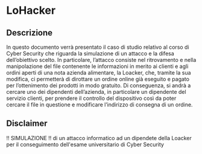 # LoHacker

## Descrizione
In questo documento verrà presentato il caso di studio relativo al corso di Cyber Security che riguarda la simulazione di un attacco e la difesa dell’obiettivo scelto. In particolare, l’attacco consiste nel ritrovamento e nella manipolazione del file contenente le informazioni in merito ai clienti e agli ordini aperti di una nota azienda alimentare, la Loacker,
che, tramite la sua modifica, ci permetterà di dirottare un ordine online già eseguito e pagato per l’ottenimento dei prodotti in modo gratuito. Di conseguenza, si andrà a cercare uno dei
dipendenti dell’azienda, in particolare un dipendente del servizio clienti, per prendere il controllo del dispositivo così da poter cercare il file in questione e modificare l’indirizzo di
consegna di un ordine.

## Disclaimer
!! SIMULAZIONE !! di un attacco informatico ad un dipendete della Loacker per il conseguimento dell'esame universitario di Cyber Security 
